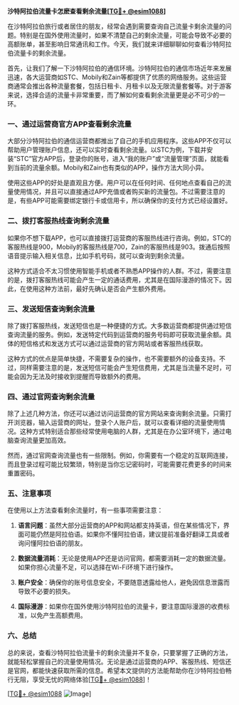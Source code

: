 **沙特阿拉伯流量卡怎麽查看剩余流量[[TG💪+ @esim1088](https://t.me/s/esim1088)]**

在沙特阿拉伯旅行或者居住的朋友，经常会遇到需要查询自己流量卡剩余流量的问题。特别是在国外使用流量时，如果不清楚自己的剩余流量，可能会导致不必要的高额账单，甚至影响日常通讯和工作。今天，我们就来详细聊聊如何查看沙特阿拉伯流量卡的剩余流量。

首先，让我们了解一下沙特阿拉伯的通信环境。沙特阿拉伯的通信市场近年来发展迅速，各大运营商如STC、Mobily和Zain等都提供了优质的网络服务。这些运营商通常会推出各种流量套餐，包括日租卡、月租卡以及无限流量套餐等。对于游客来说，选择合适的流量卡非常重要，而了解如何查看剩余流量更是必不可少的一环。

### **一、通过运营商官方APP查看剩余流量**

大部分沙特阿拉伯的通信运营商都推出了自己的手机应用程序。这些APP不仅可以帮助用户管理账户信息，还可以实时查看剩余流量。以STC为例，下载并安装“STC”官方APP后，登录你的账号，进入“我的账户”或“流量管理”页面，就能看到当前的流量余额。Mobily和Zain也有类似的APP，操作方法大同小异。

使用这些APP的好处是直观且方便。用户可以在任何时间、任何地点查看自己的流量使用情况，并且可以直接通过APP充值或者购买新的流量包。不过需要注意的是，有些APP可能需要绑定银行卡或信用卡，所以确保你的支付方式已经设置好。

### **二、拨打客服热线查询剩余流量**

如果你不想下载APP，也可以直接拨打运营商的客服热线进行咨询。例如，STC的客服热线是900，Mobily的客服热线是700，Zain的客服热线是903。拨通后按照语音提示输入相关信息，比如手机号码，就可以查询到剩余流量。

这种方式适合不太习惯使用智能手机或者不熟悉APP操作的人群。不过，需要注意的是，拨打客服热线可能会产生一定的通话费用，尤其是在国际漫游的情况下。因此，在使用这种方法前，最好先确认是否会产生额外费用。

### **三、发送短信查询剩余流量**

除了拨打客服热线，发送短信也是一种便捷的方式。大多数运营商都提供通过短信查询流量的服务。例如，发送特定代码到运营商的服务号码即可获取流量余额。具体的短信格式和发送方式可以通过运营商的官方网站或者客服热线获取。

这种方式的优点是简单快捷，不需要复杂的操作，也不需要额外的设备支持。不过，同样需要注意的是，发送短信可能会产生短信费用，尤其是当流量不足时，可能会因为无法及时接收到提醒而导致额外的费用。

### **四、通过官网查询剩余流量**

除了上述几种方法，你还可以通过访问运营商的官方网站来查询剩余流量。只需打开浏览器，输入运营商的网址，登录个人账户后，就可以查看详细的流量使用情况。这种方式特别适合那些经常使用电脑的人群，尤其是在办公室环境下，通过电脑查询流量更加高效。

然而，通过官网查询流量也有一些限制。例如，你需要有一个稳定的互联网连接，而且登录过程可能比较繁琐，特别是当你忘记密码时，可能需要花费更多的时间来重置密码。

### **五、注意事项**

在使用以上方法查看剩余流量时，有一些事项需要注意：

1. **语言问题**：虽然大部分运营商的APP和网站都支持英语，但在某些情况下，界面可能仍然是阿拉伯语。如果你不懂阿拉伯语，建议提前准备好翻译工具或者询问懂阿拉伯语的朋友。

2. **数据流量消耗**：无论是使用APP还是访问官网，都需要消耗一定的数据流量。如果你担心流量不足，可以选择在Wi-Fi环境下进行操作。

3. **账户安全**：确保你的账号信息安全，不要随意透露给他人，避免因信息泄露而导致不必要的损失。

4. **国际漫游**：如果你在国外使用沙特阿拉伯的流量卡，要注意国际漫游的收费标准，以免产生高额费用。

### **六、总结**

总的来说，查看沙特阿拉伯流量卡的剩余流量并不复杂，只要掌握了正确的方法，就能轻松掌握自己的流量使用情况。无论是通过运营商的APP、客服热线、短信还是官网，都能快速获取所需的信息。希望本文提供的方法能帮助你在沙特阿拉伯畅行无阻，享受无忧的网络体验[[TG💪+ @esim1088](https://t.me/s/esim1088)]！

[[TG💪+ @esim1088](https://t.me/s/esim1088) ![Image](https://i.postimg.cc/4NQfJmqS/Snipaste-2025-05-13-00-14-12.png)]